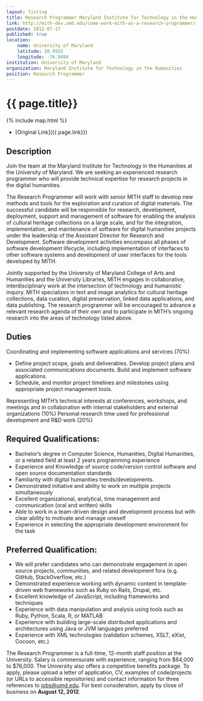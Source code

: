 ```yaml
---
layout: listing
title: Research Programmer Maryland Institute for Technology in the Humanities at the University of Maryland
link: http://mith-dev.umd.edu/come-work-mith-as-a-research-programmer/
postdate: 2012-07-17
published: true
location:
    name: University of Maryland
    latitude: 38.9915
    longitude: -76.9494
institution: University of Maryland
organization: Maryland Institute for Technology in the Humanities
position: Research Programmer
---
```

 

# {{ page.title}}

{% include map.html %}



* [Original Link]({{ page.link}})

## Description
Join the team at the Maryland Institute for Technology in the Humanities at the University of Maryland. We are seeking an experienced research programmer who will provide technical expertise for research projects in the digital humanities.

The Research Programmer will work with senior MITH staff to develop new methods and tools for the exploration and curation of digital materials. The successful candidate will be responsible for research, development, deployment, support and management of software for enabling the analysis of cultural heritage collections on a large scale, and for the integration, implementation, and maintenance of software for digital humanities projects under the leadership of the Assistant Director for Research and Development. Software development activities encompass all phases of software development lifecycle, including implementation of interfaces to other software systems and development of user interfaces for the tools developed by MITH.

Jointly supported by the University of Maryland College of Arts and Humanities and the University Libraries, MITH engages in collaborative, interdisciplinary work at the intersection of technology and humanistic inquiry. MITH specializes in text and image analytics for cultural heritage collections, data curation, digital preservation, linked data applications, and data publishing. The research programmer will be encouraged to advance a relevant research agenda of their own and to participate in MITH’s ongoing research into the areas of technology listed above.

## Duties
Coordinating and implementing software applications and services (70%)

* Define project scope, goals and deliverables. Develop project plans and associated communications documents. Build and implement software applications.
* Schedule, and monitor project timelines and milestones using appropriate project management tools.

Representing MITH’s technical interests at conferences, workshops, and meetings and in collaboration with internal stakeholders and external organizations (10%)
Personal research time used for professional development and R&D work (20%)

## Required Qualifications:
* Bachelor’s degree in Computer Science, Humanities, Digital Humanities, or a related field at least 2 years programming experience
* Experience and Knowledge of source code/version control software and open source documentation standards
* Familiarity with digital humanities trends/developments.
* Demonstrated initiative and ability to work on multiple projects simultaneously
* Excellent organizational, analytical, time management and communication (oral and written) skills
* Able to work in a team-driven design and development process but with clear ability to motivate and manage oneself
* Experience in selecting the appropriate development environment for the task

## Preferred Qualification:
* We will prefer candidates who can demonstrate engagement in open source projects, communities, and related development fora (e.g. GitHub, StackOverflow, etc.)
* Demonstrated experience working with dynamic content in template-driven web frameworks such as Ruby on Rails, Drupal, etc.
* Excellent knowledge of JavaScript, including frameworks and techniques
* Experience with data manipulation and analysis using tools such as Ruby, Python, Scala, R, or MATLAB
* Experience with building large-scale distributed applications and architectures using Java or JVM languages preferred
* Experience with XML technologies (validation schemes, XSLT, eXist, Cocoon, etc.)

The Research Programmer is a full-time, 12-month staff position at the University. Salary is commensurate with experience, ranging from $64,000 to $76,000. The University also offers a competitive benefits package. To apply, please upload a letter of application, CV, examples of code/projects (or URLs to accessible repositories) and contact information for three references to <jobs@umd.edu>. For best consideration, apply by close of business on **August 12, 2012**.